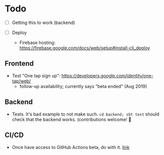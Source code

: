 # Todo

- [ ] Getting this to work (backend)

- [ ] Deploy

  - Firebase hosting: https://firebase.google.com/docs/web/setup#install-cli_deploy

## Frontend

- Test "One tap sign up": https://developers.google.com/identity/one-tap/web/
  - follow-up availability; currently says "beta ended" (Aug 2019)

## Backend

- Tests. It's bad example to not make such. `cd backend; sbt test` should check that the backend works. (contributions welcome! 🤩
 
 
## CI/CD

- Once have access to GitHub Actions beta, do with it.
[link](https://github.com/features/actions)


